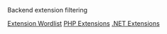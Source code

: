 
Backend extension filtering

[Extension Wordlist](https://raw.githubusercontent.com/danielmiessler/SecLists/refs/heads/master/Discovery/Web-Content/web-extensions.txt)
[PHP Extensions](https://github.com/swisskyrepo/PayloadsAllTheThings/blob/master/Upload%20Insecure%20Files/Extension%20PHP/extensions.lst)
[.NET Extensions](https://github.com/swisskyrepo/PayloadsAllTheThings/tree/master/Upload%20Insecure%20Files/Extension%20ASP)

